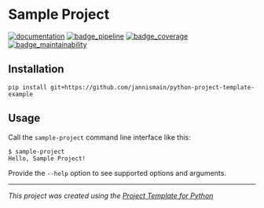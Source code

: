 # Sample Project

[![documentation][badge_documentation]](https://jannismain.github.io/python-project-template-example) [![badge_pipeline][]](https://github.com/jannismain/python-project-template-example/-/pipelines) [![badge_coverage][]](https://jannismain.github.io/python-project-template-example/coverage) [![badge_maintainability][]]()

[badge_documentation]: https://img.shields.io/badge/Documentation-main-blue
[badge_coverage]: https://github.com/jannismain/python-project-template-example/badges/main/coverage.svg
[badge_pipeline]: https://github.com/jannismain/python-project-template-example/badges/main/pipeline.svg
[badge_maintainability]: https://jannismain.github.io/python-project-template-example/badges/maintainability.svg

<!-- TODO: extend readme template -->

## Installation

```console
pip install git+https://github.com/jannismain/python-project-template-example
```

## Usage

Call the `sample-project` command line interface like this:

```console
$ sample-project
Hello, Sample Project!
```

Provide the `--help` option to see supported options and arguments.

---
*This project was created using the [Project Template for Python](https://github.com/jannismain/python-project-template)*
